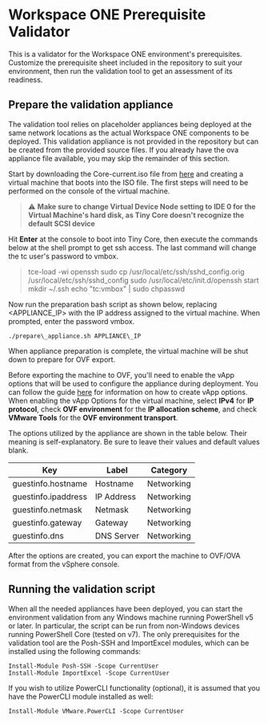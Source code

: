 # Workspace ONE Prerequisite Validator
This is a validator for the Workspace ONE environment's prerequisites. Customize the prerequisite sheet included in the repository
to suit your environment, then run the validation tool to get an assessment of its readiness.

## Prepare the validation appliance
The validation tool relies on placeholder appliances being deployed at the same network locations as the actual Workspace ONE
components to be deployed. This validation appliance is not provided in the repository but can be created from the provided
source files. If you already have the ova appliance file available, you may skip the remainder of this section.

Start by downloading the Core-current.iso file from [here](http://tinycorelinux.net/downloads.html) and creating a
virtual machine that boots into the ISO file. The first steps will need to be performed on the console of the virtual
machine.

> :warning: **Make sure to change Virtual Device Node setting to IDE 0 for the Virtual Machine's hard disk, as
Tiny Core doesn't recognize the default SCSI device**

Hit **Enter** at the console to boot into Tiny Core, then execute the commands below at the shell prompt
to get ssh access. The last command will change the tc user's password to vmbox.

> tce-load -wi openssh
> sudo cp /usr/local/etc/ssh/sshd\_config.orig /usr/local/etc/ssh/sshd\_config
> sudo /usr/local/etc/init.d/openssh start
> mkdir ~/.ssh
> echo "tc:vmbox" | sudo chpasswd

Now run the preparation bash script as shown below, replacing \<APPLIANCE\_IP\> with the IP address assigned
to the virtual machine. When prompted, enter the password vmbox.

```
./prepare\_appliance.sh APPLIANCE\_IP
```

When appliance preparation is complete, the virtual machine will be shut down to prepare for OVF export.

Before exporting the machine to OVF, you'll need to enable the vApp options that will be used to configure the
appliance during deployment. You can follow the guide [here]() for information on how to create vApp options.
When enabling the vApp Options for the virtual machine, select **IPv4** for **IP protocol**, check **OVF environment**
for the **IP allocation scheme**, and check **VMware Tools** for the **OVF environment transport**.

The options utilized by the appliance are shown in the table below. Their meaning is self-explanatory. Be sure to
leave their values and default values blank.

| Key | Label | Category |
| ----------- | ----------- | --- |
| guestinfo.hostname | Hostname | Networking |
| guestinfo.ipaddress | IP Address | Networking |
| guestinfo.netmask | Netmask | Networking |
| guestinfo.gateway | Gateway | Networking |
| guestinfo.dns | DNS Server | Networking |

After the options are created, you can export the machine to OVF/OVA format from the vSphere console.

## Running the validation script
When all the needed appliances have been deployed, you can start the environment validation from any Windows machine running
PowerShell v5 or later. In particular, the script can be run from non-Windows devices running PowerShell Core (tested on v7).
The only prerequisites for the validation tool are the Posh-SSH and ImportExcel modules, which can be installed
using the following commands:

```
Install-Module Posh-SSH -Scope CurrentUser
Install-Module ImportExcel -Scope CurrentUser
```

If you wish to utilize PowerCLI functionality (optional), it is assumed that you have the PowerCLI module installed as well:
```
Install-Module VMware.PowerCLI -Scope CurrentUser
```
